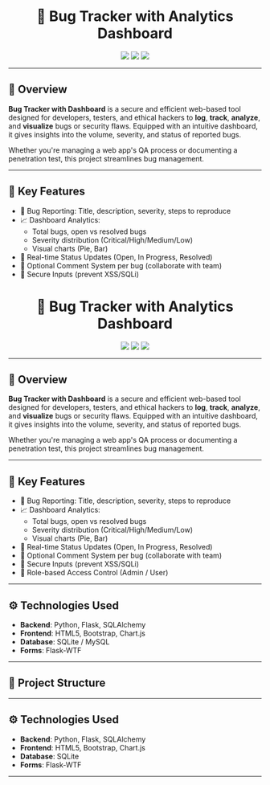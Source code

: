 <h1 align="center">🐛 Bug Tracker with Analytics Dashboard</h1>

<p align="center">
  <img src="https://img.shields.io/badge/Python-Flask-blue?style=for-the-badge&logo=python" />
  <img src="https://img.shields.io/badge/Cybersecurity%20Tool-Bug%20Reporting%20%26%20Triage-critical?style=for-the-badge&logo=bugcrowd" />
  <img src="https://img.shields.io/badge/Platform-Windows%20%7C%20Linux%20%7C%20Web-brightgreen?style=for-the-badge" />
</p>

---

## 🧠 Overview

**Bug Tracker with Dashboard** is a secure and efficient web-based tool designed for developers, testers, and ethical hackers to **log**, **track**, **analyze**, and **visualize** bugs or security flaws. Equipped with an intuitive dashboard, it gives insights into the volume, severity, and status of reported bugs.

Whether you're managing a web app's QA process or documenting a penetration test, this project streamlines bug management.

---

## 🚀 Key Features

- 🐞 Bug Reporting: Title, description, severity, steps to reproduce
- 📈 Dashboard Analytics:
  - Total bugs, open vs resolved bugs
  - Severity distribution (Critical/High/Medium/Low)
  - Visual charts (Pie, Bar)
- 🧪 Real-time Status Updates (Open, In Progress, Resolved)
- 💬 Optional Comment System per bug (collaborate with team)
- 🔐 Secure Inputs (prevent XSS/SQLi)
<h1 align="center">🐛 Bug Tracker with Analytics Dashboard</h1>

<p align="center">
  <img src="https://img.shields.io/badge/Python-Flask-blue?style=for-the-badge&logo=python" />
  <img src="https://img.shields.io/badge/Cybersecurity%20Tool-Bug%20Reporting%20%26%20Triage-critical?style=for-the-badge&logo=bugcrowd" />
  <img src="https://img.shields.io/badge/Platform-Windows%20%7C%20Linux%20%7C%20Web-brightgreen?style=for-the-badge" />
</p>

---

## 🧠 Overview

**Bug Tracker with Dashboard** is a secure and efficient web-based tool designed for developers, testers, and ethical hackers to **log**, **track**, **analyze**, and **visualize** bugs or security flaws. Equipped with an intuitive dashboard, it gives insights into the volume, severity, and status of reported bugs.

Whether you're managing a web app's QA process or documenting a penetration test, this project streamlines bug management.

---

## 🚀 Key Features

- 🐞 Bug Reporting: Title, description, severity, steps to reproduce
- 📈 Dashboard Analytics:
  - Total bugs, open vs resolved bugs
  - Severity distribution (Critical/High/Medium/Low)
  - Visual charts (Pie, Bar)
- 🧪 Real-time Status Updates (Open, In Progress, Resolved)
- 💬 Optional Comment System per bug (collaborate with team)
- 🔐 Secure Inputs (prevent XSS/SQLi)
- 🧩 Role-based Access Control (Admin / User)

---

## ⚙️ Technologies Used

- **Backend**: Python, Flask, SQLAlchemy
- **Frontend**: HTML5, Bootstrap, Chart.js
- **Database**: SQLite / MySQL
- **Forms**: Flask-WTF

---

## 📁 Project Structure
---

## ⚙️ Technologies Used

- **Backend**: Python, Flask, SQLAlchemy
- **Frontend**: HTML5, Bootstrap, Chart.js
- **Database**: SQLite
- **Forms**: Flask-WTF

---
